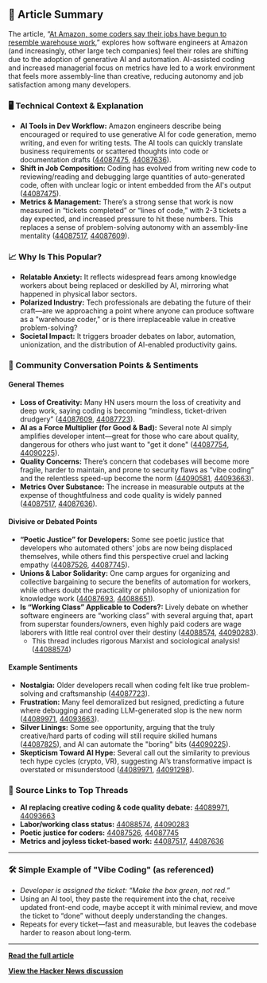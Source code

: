 ## 🚨 Article Summary

The article, “[At Amazon, some coders say their jobs have begun to resemble warehouse work](https://www.nytimes.com/2025/05/25/business/amazon-ai-coders.html),” explores how software engineers at Amazon (and increasingly, other large tech companies) feel their roles are shifting due to the adoption of generative AI and automation. AI-assisted coding and increased managerial focus on metrics have led to a work environment that feels more assembly-line than creative, reducing autonomy and job satisfaction among many developers.

### 🖥️ Technical Context & Explanation
- **AI Tools in Dev Workflow:** Amazon engineers describe being encouraged or required to use generative AI for code generation, memo writing, and even for writing tests. The AI tools can quickly translate business requirements or scattered thoughts into code or documentation drafts ([44087475](https://news.ycombinator.com/item?id=44087475), [44087636](https://news.ycombinator.com/item?id=44087636)).
- **Shift in Job Composition:** Coding has evolved from writing new code to reviewing/reading and debugging large quantities of auto-generated code, often with unclear logic or intent embedded from the AI's output ([44087475](https://news.ycombinator.com/item?id=44087475)).
- **Metrics & Management:** There’s a strong sense that work is now measured in “tickets completed” or “lines of code,” with 2-3 tickets a day expected, and increased pressure to hit these numbers. This replaces a sense of problem-solving autonomy with an assembly-line mentality ([44087517](https://news.ycombinator.com/item?id=44087517), [44087609](https://news.ycombinator.com/item?id=44087609)).

### 📈 Why Is This Popular?
- **Relatable Anxiety:** It reflects widespread fears among knowledge workers about being replaced or deskilled by AI, mirroring what happened in physical labor sectors.
- **Polarized Industry:** Tech professionals are debating the future of their craft—are we approaching a point where anyone can produce software as a "warehouse coder," or is there irreplaceable value in creative problem-solving?
- **Societal Impact:** It triggers broader debates on labor, automation, unionization, and the distribution of AI-enabled productivity gains.

### 💬 Community Conversation Points & Sentiments

#### General Themes
- **Loss of Creativity:** Many HN users mourn the loss of creativity and deep work, saying coding is becoming “mindless, ticket-driven drudgery” ([44087609](https://news.ycombinator.com/item?id=44087609), [44087723](https://news.ycombinator.com/item?id=44087723)).
- **AI as a Force Multiplier (for Good & Bad):** Several note AI simply amplifies developer intent—great for those who care about quality, dangerous for others who just want to "get it done" ([44087754](https://news.ycombinator.com/item?id=44087754), [44090225](https://news.ycombinator.com/item?id=44090225)).
- **Quality Concerns:** There’s concern that codebases will become more fragile, harder to maintain, and prone to security flaws as “vibe coding” and the relentless speed-up become the norm ([44090581](https://news.ycombinator.com/item?id=44090581), [44093663](https://news.ycombinator.com/item?id=44093663)).
- **Metrics Over Substance:** The increase in measurable outputs at the expense of thoughtfulness and code quality is widely panned ([44087517](https://news.ycombinator.com/item?id=44087517), [44087636](https://news.ycombinator.com/item?id=44087636)).

#### Divisive or Debated Points
- **“Poetic Justice” for Developers:** Some see poetic justice that developers who automated others' jobs are now being displaced themselves, while others find this perspective cruel and lacking empathy ([44087526](https://news.ycombinator.com/item?id=44087526), [44087745](https://news.ycombinator.com/item?id=44087745)).
- **Unions & Labor Solidarity:** One camp argues for organizing and collective bargaining to secure the benefits of automation for workers, while others doubt the practicality or philosophy of unionization for knowledge work ([44087693](https://news.ycombinator.com/item?id=44087693), [44088651](https://news.ycombinator.com/item?id=44088651)).
- **Is “Working Class” Applicable to Coders?:** Lively debate on whether software engineers are “working class” with several arguing that, apart from superstar founders/owners, even highly paid coders are wage laborers with little real control over their destiny ([44088574](https://news.ycombinator.com/item?id=44088574), [44090283](https://news.ycombinator.com/item?id=44090283)).
  - This thread includes rigorous Marxist and sociological analysis! ([44088574](https://news.ycombinator.com/item?id=44088574))

#### Example Sentiments
- **Nostalgia:** Older developers recall when coding felt like true problem-solving and craftsmanship ([44087723](https://news.ycombinator.com/item?id=44087723)).
- **Frustration:** Many feel demoralized but resigned, predicting a future where debugging and reading LLM-generated slop is the new norm ([44089971](https://news.ycombinator.com/item?id=44089971), [44093663](https://news.ycombinator.com/item?id=44093663)).
- **Silver Linings:** Some see opportunity, arguing that the truly creative/hard parts of coding will still require skilled humans ([44087825](https://news.ycombinator.com/item?id=44087825)), and AI can automate the "boring" bits ([44090225](https://news.ycombinator.com/item?id=44090225)).
- **Skepticism Toward AI Hype:** Several call out the similarity to previous tech hype cycles (crypto, VR), suggesting AI’s transformative impact is overstated or misunderstood ([44089971](https://news.ycombinator.com/item?id=44089971), [44091298](https://news.ycombinator.com/item?id=44091298)).

### 📰 Source Links to Top Threads
- **AI replacing creative coding & code quality debate:** [44089971](https://news.ycombinator.com/item?id=44089971), [44093663](https://news.ycombinator.com/item?id=44093663)
- **Labor/working class status:** [44088574](https://news.ycombinator.com/item?id=44088574), [44090283](https://news.ycombinator.com/item?id=44090283)
- **Poetic justice for coders:** [44087526](https://news.ycombinator.com/item?id=44087526), [44087745](https://news.ycombinator.com/item?id=44087745)
- **Metrics and joyless ticket-based work:** [44087517](https://news.ycombinator.com/item?id=44087517), [44087636](https://news.ycombinator.com/item?id=44087636)

---
### 🛠️ Simple Example of "Vibe Coding" (as referenced)
- *Developer is assigned the ticket: “Make the box green, not red.”*
- Using an AI tool, they paste the requirement into the chat, receive updated front-end code, maybe accept it with minimal review, and move the ticket to “done” without deeply understanding the changes.
- Repeats for every ticket—fast and measurable, but leaves the codebase harder to reason about long-term.

---
**[Read the full article](https://www.nytimes.com/2025/05/25/business/amazon-ai-coders.html)**

**[View the Hacker News discussion](https://news.ycombinator.com/item?id=44087150)**